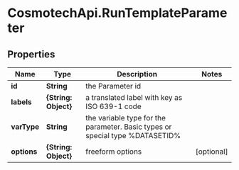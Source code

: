 # CosmotechApi.RunTemplateParameter

## Properties

Name | Type | Description | Notes
------------ | ------------- | ------------- | -------------
**id** | **String** | the Parameter id | 
**labels** | **{String: Object}** | a translated label with key as ISO 639-1 code | 
**varType** | **String** | the variable type for the parameter. Basic types or special type %DATASETID% | 
**options** | **{String: Object}** | freeform options | [optional] 


